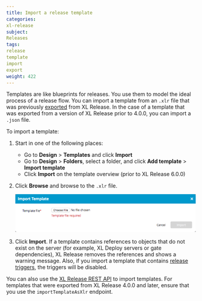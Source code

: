 ```yaml
---
title: Import a release template
categories:
xl-release
subject:
Releases
tags:
release
template
import
export
weight: 422
---
```


Templates are like blueprints for releases. You use them to model the ideal process of a release flow. 	You can import a template from an `.xlr` file that was previously [exported](/xl-release/how-to/using-the-release-flow-editor.html) from XL Release. In the case of a template that was exported from a version of XL Release prior to 4.0.0, you can import a `.json` file.

To import a template:

1. Start in one of the following places:

    * Go to **Design** > **Templates** and click **Import**
    * Go to **Design** > **Folders**, select a folder, and click **Add template** > **Import template**
    * Click **Import** on the template overview (prior to XL Release 6.0.0)

2. Click **Browse** and browse to the `.xlr` file.

    ![Import template](../images/import-dialog-1.png)

3. Click **Import**. If a template contains references to objects that do not exist on the server (for example, XL Deploy servers or gate dependencies), XL Release removes the references and shows a warning message. Also, if you import a template that contains [release triggers](/xl-release/how-to/create-a-release-trigger.html), the triggers will be disabled.

You can also use the [XL Release REST API](https://docs.xebialabs.com/xl-release/latest/rest-api/) to import templates. For templates that were exported from XL Release 4.0.0 and later, ensure that you use the `importTemplateAsXlr` endpoint.
